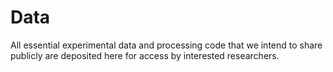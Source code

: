 # Data
All essential experimental data and processing code that we intend to share publicly are deposited here for access by interested researchers.
